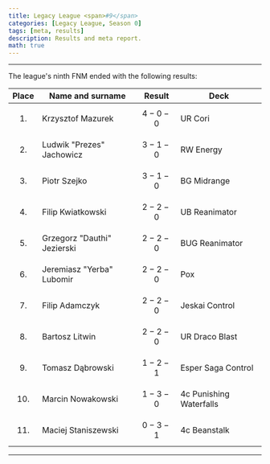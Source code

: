 ```yaml
---
title: Legacy League <span>#9</span>
categories: [Legacy League, Season 0]
tags: [meta, results]
description: Results and meta report.
math: true
---
```


---

The league's ninth FNM ended with the following results:

|   Place   | Name and surname            | Result      | Deck                    |
|:---------:|-----------------------------|-------------|-------------------------|
| $$ 1. $$  | Krzysztof Mazurek           | $$ 4-0-0 $$ | UR Cori                 |
| $$ 2. $$  | Ludwik "Prezes" Jachowicz   | $$ 3-1-0 $$ | RW Energy               |
| $$ 3. $$  | Piotr Szejko                | $$ 3-1-0 $$ | BG Midrange             |
| $$ 4. $$  | Filip Kwiatkowski           | $$ 2-2-0 $$ | UB Reanimator           |
| $$ 5. $$  | Grzegorz "Dauthi" Jezierski | $$ 2-2-0 $$ | BUG Reanimator          |
| $$ 6. $$  | Jeremiasz "Yerba" Lubomir   | $$ 2-2-0 $$ | Pox                     |
| $$ 7. $$  | Filip Adamczyk              | $$ 2-2-0 $$ | Jeskai Control          |
| $$ 8. $$  | Bartosz Litwin              | $$ 2-2-0 $$ | UR Draco Blast          |
| $$ 9. $$  | Tomasz Dąbrowski            | $$ 1-2-1 $$ | Esper Saga Control      |
| $$ 10. $$ | Marcin Nowakowski           | $$ 1-3-0 $$ | 4c Punishing Waterfalls |
| $$ 11. $$ | Maciej Staniszewski         | $$ 0-3-1 $$ | 4c Beanstalk            |

---
